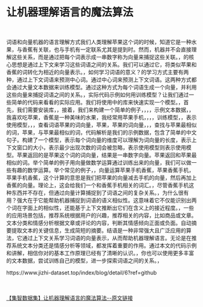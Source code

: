 <h1>让机器理解语言的魔法算法</h1><br /><p>词语和向量机器的语言理解方式我们人类理解苹果这个词的时候，知道它是一种水果，与香蕉有关联，也与手机有一定联系尤其是提到时。然而，机器并不会直接理解这些关系，而是通过把每个词表示成一串数字称为向量来捕捉这些关联。，的核心思想是通过上下文来学习这些词语之间的关系。我们可以通过它，将类似苹果和香蕉的词转化为相近的向量表示。，如何学习词语的意义？的学习方式主要有两种，通过上下文词语来预测中心词。通过中心词来预测上下文词语。这两种方式都会通过大量文本数据来训练模型。通过这种方式为每个词语生成一个向量，并利用这些向量来捕捉词语之间的关系。，实际代码示例如何用训练模型？让我们通过一些简单的代码来看看的实际应用。我们将使用中的库来快速实现一个模型。，首先，我们需要安装库，，接着，我们来构建一个简单的例子，，，，示例文本数据，，我喜欢吃苹果，香蕉是一种美味的水果，我经常用苹果手机，，，，训练模型，，表示使用模型，，，查看词语苹果的词向量，苹果，苹果的词向量，，，查找与苹果最相似的词，苹果，与苹果最相似的词，代码解析是我们的示例数据，包含了简单的中文句子。构建了一个模型，表示每个词向量的维度可以理解为词向量的长度，表示上下文窗口的大小，表示最少出现次数的词会被忽略，表示使用模型则表示使用模型。苹果返回的是苹果这个词的词向量，结果是一串数字向量。苹果返回和苹果最相似的词。举个简单的例子用向量做数学运算通过训练出来的向量，我们可以做一些有趣的数学运算。举个常见的例子，，向量运算苹果手机香蕉，苹果香蕉手机，苹果手机香蕉，这个计算的意思是我们把苹果的向量减去手机的向量，然后再加上香蕉的向量。理论上，这会给我们一个和香蕉手机相关的词汇。，尽管香蕉手机这种东西并不存在，但通过向量计算捕捉到了词语之间的复杂关系。，为什么很有用？强大在于它能帮助机器捕捉到词语的语义相似性。这意味着它不仅能识别出两个词在字面上的相似性，还能基于上下文推断出它们在含义上的接近程度。，一些的应用场景包括，推荐系统根据用户的兴趣，推荐相关的内容，比如商品或文章。文本分类和情感分析根据文章或评论的内容，判断其情感倾向正面或负面。自动摘要提取文本的关键信息，生成简短的摘要。结语是一种非常强大且广泛应用的算法，它通过上下文关系学习词语的向量表示，从而帮助机器理解语言。无论是在推荐系统文本分类还是情感分析等领域，都发挥着重要的作用。通过本文的代码示例和讲解，相信你对的基本工作原理已经有了清晰的认识。，你也可以使用更多丰富的文本数据，尝试训练自己的模型，进一步探索词语之间的关系。，</p><p>https://www.jizhi-dataset.top/index/blog/detail/6?ref=github</p><br /><br /><a href="https://www.jizhi-dataset.top/index/blog/detail/6?ref=github" target="_blank">【集智数据集】让机器理解语言的魔法算法--原文链接</a>